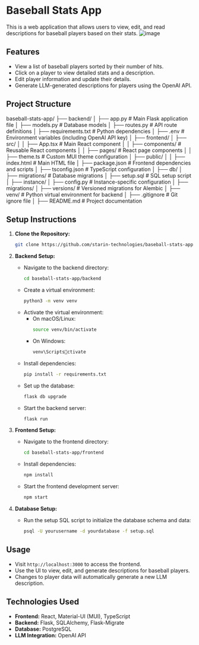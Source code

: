 # Baseball Stats App

This is a web application that allows users to view, edit, and read descriptions for baseball players based on their stats.
![image](https://github.com/user-attachments/assets/cea56d33-0664-4a6a-ab0e-6d6d142c88c8)

## Features

- View a list of baseball players sorted by their number of hits.
- Click on a player to view detailed stats and a description.
- Edit player information and update their details.
- Generate LLM-generated descriptions for players using the OpenAI API.

## Project Structure

baseball-stats-app/
├── backend/
│   ├── app.py # Main Flask application file
│   ├── models.py # Database models
│   ├── routes.py # API route definitions
│   ├── requirements.txt # Python dependencies
│   ├── .env # Environment variables (including OpenAI API key)
│
├── frontend/
│   ├── src/
│   │   ├── App.tsx # Main React component
│   │   ├── components/ # Reusable React components
│   │   ├── pages/ # React page components
│   │   ├── theme.ts # Custom MUI theme configuration
│   ├── public/
│   │   ├── index.html # Main HTML file
│   ├── package.json # Frontend dependencies and scripts
│   ├── tsconfig.json # TypeScript configuration
│
├── db/
│   ├── migrations/ # Database migrations
│   ├── setup.sql # SQL setup script
│
├── instance/
│   ├── config.py # Instance-specific configuration
│
├── migrations/
│   ├── versions/ # Versioned migrations for Alembic
│
├── venv/ # Python virtual environment for backend
│
├── .gitignore # Git ignore file
│
├── README.md # Project documentation

## Setup Instructions

1. **Clone the Repository:**
   ```bash
   git clone https://github.com/starin-technologies/baseball-stats-app.git
   ```

2. **Backend Setup:**
   - Navigate to the backend directory:
     ```bash
     cd baseball-stats-app/backend
     ```
   - Create a virtual environment:
     ```bash
     python3 -m venv venv
     ```
   - Activate the virtual environment:
     - On macOS/Linux:
       ```bash
       source venv/bin/activate
       ```
     - On Windows:
       ```bash
       venv\Scriptsctivate
       ```
   - Install dependencies:
     ```bash
     pip install -r requirements.txt
     ```
   - Set up the database:
     ```bash
     flask db upgrade
     ```
   - Start the backend server:
     ```bash
     flask run
     ```

3. **Frontend Setup:**
   - Navigate to the frontend directory:
     ```bash
     cd baseball-stats-app/frontend
     ```
   - Install dependencies:
     ```bash
     npm install
     ```
   - Start the frontend development server:
     ```bash
     npm start
     ```

4. **Database Setup:**
   - Run the setup SQL script to initialize the database schema and data:
     ```bash
     psql -U yourusername -d yourdatabase -f setup.sql
     ```

## Usage

- Visit `http://localhost:3000` to access the frontend.
- Use the UI to view, edit, and generate descriptions for baseball players.
- Changes to player data will automatically generate a new LLM description.

## Technologies Used

- **Frontend:** React, Material-UI (MUI), TypeScript
- **Backend:** Flask, SQLAlchemy, Flask-Migrate
- **Database:** PostgreSQL
- **LLM Integration:** OpenAI API

